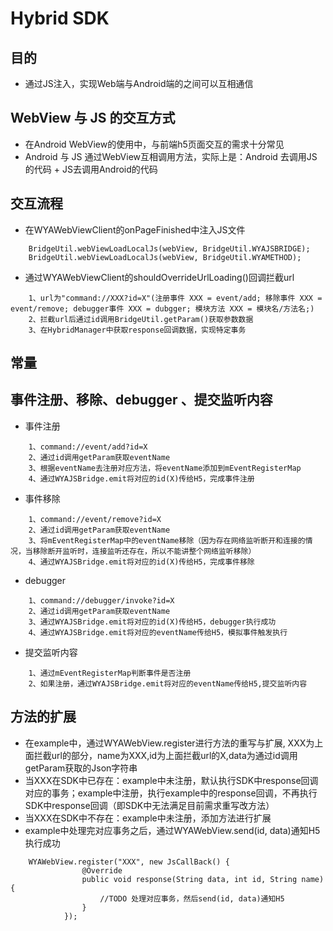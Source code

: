 # Hybrid SDK
## 目的
- 通过JS注入，实现Web端与Android端的之间可以互相通信

## WebView 与 JS 的交互方式
- 在Android WebView的使用中，与前端h5页面交互的需求十分常见
- Android 与 JS 通过WebView互相调用方法，实际上是：Android 去调用JS的代码 + JS去调用Android的代码

## 交互流程
- 在WYAWebViewClient的onPageFinished中注入JS文件
```
	BridgeUtil.webViewLoadLocalJs(webView, BridgeUtil.WYAJSBRIDGE);
	BridgeUtil.webViewLoadLocalJs(webView, BridgeUtil.WYAMETHOD);  
```  
- 通过WYAWebViewClient的shouldOverrideUrlLoading()回调拦截url
```
	1、url为"command://XXX?id=X"(注册事件 XXX = event/add; 移除事件 XXX = event/remove; debugger事件 XXX = dubgger; 模块方法 XXX = 模块名/方法名;)
	2、拦截url后通过id调用BridgeUtil.getParam()获取参数数据
	3、在HybridManager中获取response回调数据，实现特定事务
``` 

## 常量
	
## 事件注册、移除、debugger 、提交监听内容
- 事件注册
```
	1、command://event/add?id=X
	2、通过id调用getParam获取eventName
	3、根据eventName去注册对应方法，将eventName添加到mEventRegisterMap
	4、通过WYAJSBridge.emit将对应的id(X)传给H5，完成事件注册
```
- 事件移除
```
	1、command://event/remove?id=X
	2、通过id调用getParam获取eventName
	3、将mEventRegisterMap中的eventName移除（因为存在网络监听断开和连接的情况，当移除断开监听时，连接监听还存在，所以不能讲整个网络监听移除）
	4、通过WYAJSBridge.emit将对应的id(X)传给H5，完成事件移除
```
- debugger
```
	1、command://debugger/invoke?id=X
	2、通过id调用getParam获取eventName
	3、通过WYAJSBridge.emit将对应的id(X)传给H5，debugger执行成功
	4、通过WYAJSBridge.emit将对应的eventName传给H5，模拟事件触发执行
```
- 提交监听内容
```
	1、通过mEventRegisterMap判断事件是否注册
	2、如果注册，通过WYAJSBridge.emit将对应的eventName传给H5,提交监听内容
```


## 方法的扩展
- 在example中，通过WYAWebView.register进行方法的重写与扩展, XXX为上面拦截url的部分，name为XXX,id为上面拦截url的X,data为通过id调用getParam获取的Json字符串
- 当XXX在SDK中已存在：example中未注册，默认执行SDK中response回调对应的事务；example中注册，执行example中的response回调，不再执行SDK中response回调（即SDK中无法满足目前需求重写改方法）
- 当XXX在SDK中不存在：example中未注册，添加方法进行扩展
- example中处理完对应事务之后，通过WYAWebView.send(id, data)通知H5执行成功
```
	WYAWebView.register("XXX", new JsCallBack() {
    			@Override
    			public void response(String data, int id, String name) {
    				//TODO 处理对应事务，然后send(id, data)通知H5
    			}
    		});
```
